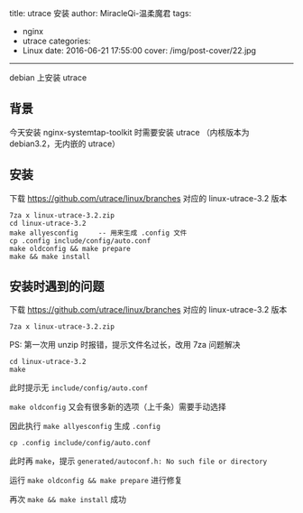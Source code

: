 title: utrace 安装
author: MiracleQi-温柔魔君
tags:
  - nginx
  - utrace
categories:
  - Linux
date: 2016-06-21 17:55:00
cover: /img/post-cover/22.jpg
---
debian 上安装 utrace

## 背景

今天安装 nginx-systemtap-toolkit 时需要安装 utrace （内核版本为 debian3.2，无内嵌的 utrace）

## 安装

下载 https://github.com/utrace/linux/branches 对应的 linux-utrace-3.2 版本

```
7za x linux-utrace-3.2.zip
cd linux-utrace-3.2
make allyesconfig     -- 用来生成 .config 文件
cp .config include/config/auto.conf
make oldconfig && make prepare
make && make install
```
## 安装时遇到的问题

下载 https://github.com/utrace/linux/branches 对应的 linux-utrace-3.2 版本

```
7za x linux-utrace-3.2.zip
```

PS: 第一次用 unzip 时报错，提示文件名过长，改用 7za 问题解决

```
cd linux-utrace-3.2
make 
```

此时提示无 ```include/config/auto.conf```

```make oldconfig``` 又会有很多新的选项（上千条）需要手动选择

因此执行 ```make allyesconfig``` 生成 ```.config```

```
cp .config include/config/auto.conf
```

此时再 ```make```，提示 ```generated/autoconf.h: No such file or directory```

运行 ```make oldconfig && make prepare``` 进行修复

再次 ```make && make install``` 成功